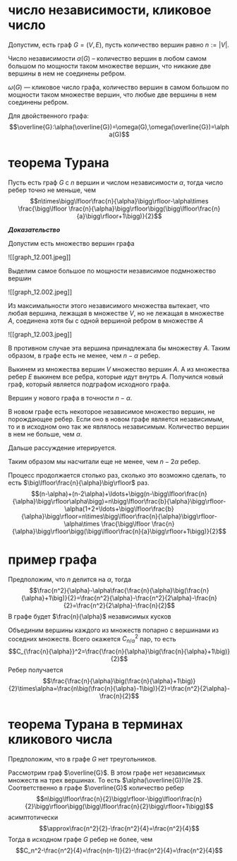 # число независимости, кликовое число

Допустим, есть граф $G=(V,E)$, пусть количество вершин равно $n:=|V|$. 

Число независимости $\alpha(G)$ – количество вершин в любом самом большом по мощности таком множестве вершин, что никакие две вершины в нем не соединены ребром.

$\omega(G)$ — кликовое число графа, количество вершин в самом большом по мощности таком множестве вершин, что любые две вершины в нем соединены ребром.

Для двойственного графа:
$$\overline{G}:\alpha(\overline{G})=\omega(G),\omega(\overline{G})=\alpha(G)$$

# теорема Турана

Пусть есть граф $G$ с $n$ вершин и числом независимости $\alpha$, тогда число ребер точно не меньше, чем 
$$n\times\bigg\lfloor\frac{n}{\alpha}\bigg\rfloor-\alpha\times \frac{\bigg\lfloor \frac{n}{\alpha}\bigg\rfloor\bigg(\bigg\lfloor\frac{n}{a}\bigg\rfloor+1\bigg)}{2}$$

***Доказательство***

Допустим есть множество вершин графа

![[graph_12.001.jpeg]]

Выделим самое большое по мощности независимое подмножество вершин

![[graph_12.002.jpeg]]

Из максимальности этого независимого множества вытекает, что любая вершина, лежащая в множестве $V$,  но не лежащая в множестве $A$, соединена хотя бы с одной вершиной ребром в множестве $A$

![[graph_12.003.jpeg]]

В противном случае эта вершина принадлежала бы множеству $A$.
Таким образом, в графе есть не менее, чем $n-\alpha$ ребер.

Выкинем из множества вершин $V$ множество вершин $A$. А из множества ребер $E$ выкинем все ребра, которые идут внутрь $A$. Получился новый граф, который является подграфом исходного графа.

Вершин у нового графа в точности  $n-\alpha$.

В новом графе есть некоторое независимое множество вершин, не порождающее ребер. Если оно в новом графе является независимым, то и в исходном оно так же являлось независимым. Количество вершин в нем не больше, чем $\alpha$.

Дальше рассуждение итерируется.

Таким образом мы насчитали еще не менее, чем $n-2\alpha$ ребер.

Процесс продолжается столько раз, сколько это возможно сделать, то есть $\big\lfloor\frac{n}{\alpha}\big\rfloor$ раз.
$$(n-\alpha)+(n-2\alpha)+\ldots+\bigg(n-\bigg\lfloor\frac{n}{\alpha}\bigg\rfloor\alpha\bigg)=n\bigg\lfloor\frac{b}{\alpha}\bigg\rfloor-\alpha(1+2+\ldots+\bigg\lfloor\frac{b}{\alpha}\bigg\rfloor=n\times\bigg\lfloor\frac{n}{\alpha}\bigg\rfloor-\alpha\times \frac{\bigg\lfloor \frac{n}{\alpha}\bigg\rfloor\bigg(\bigg\lfloor\frac{n}{a}\bigg\rfloor+1\bigg)}{2}$$

# пример графа

Предположим, что $n$ делится на $\alpha$, тогда
$$\frac{n^2}{\alpha}-\alpha\frac{\frac{n}{\alpha}\big(\frac{n}{\alpha}+1\big)}{2}=\frac{n^2}{\alpha}-\frac{n^2}{2\alpha}-\frac{n}{2}=\frac{n^2}{2\alpha}-\frac{n}{2}$$
В графе будет $\frac{n}{\alpha}$ независимых кусков

Объединим вершины каждого из множеств попарно с вершинами из соседних множеств. Всего окажется $C_{n/\alpha}^2$ пар, то есть
$$C_{\frac{n}{\alpha}}^2=\frac{\frac{n}{\alpha}\big(\frac{n}{\alpha}+1\big)}{2}$$
Ребер получается
$$\frac{\frac{n}{\alpha}\big(\frac{n}{\alpha}+1\big)}{2}\times\alpha=\frac{n\big(\frac{n}{\alpha}-1\big)}{2}=\frac{n^2}{2\alpha}-\frac{n}{2}$$

# теорема Турана в терминах кликового числа

Предположим, что в графе $G$ нет треугольников. 

Рассмотрим граф $\overline{G}$. В этом графе нет независимых множеств на трех вершинах. То есть $\alpha(\overline{G})\le 2$. Соответственно в графе $\overline{G}$ количество ребер
$$n\bigg\lfloor\frac{n}{2}\bigg\rfloor-\bigg\lfloor\frac{n}{2}\bigg\rfloor\bigg(\bigg\lfloor\frac{n}{2}\bigg\rfloor+1\bigg)$$
асимптотически
$$\approx\frac{n^2}{2}-\frac{n^2}{4}=\frac{n^2}{4}$$
Тогда в исходном графе $G$ ребер не более, чем
$$C_n^2-\frac{n^2}{4}=\frac{n(n-1)}{2}-\frac{n^2}{4}=\frac{n^2}{4}$$
